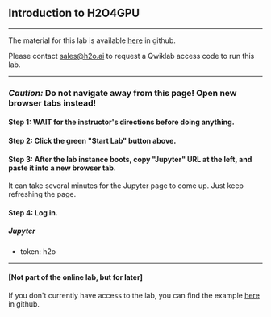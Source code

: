 ## Introduction to H2O4GPU

---

The material for this lab is available [here](https://github.com/h2oai/h2o-tutorials/tree/master/cuda-workshop/notebook) in github.

Please contact sales@h2o.ai to request a Qwiklab access code to run this lab.

---

### ***Caution:***  Do not navigate away from this page!  Open new browser tabs instead!

#### Step 1:  WAIT for the instructor's directions before doing anything.

#### Step 2:  Click the green "Start Lab" button above.

#### Step 3:  After the lab instance boots, copy "Jupyter" URL at the left, and paste it into a new browser tab.

It can take several minutes for the Jupyter page to come up.  Just keep refreshing the page.

#### Step 4:  Log in.

##### Jupyter

* token:  h2o

---

#### [Not part of the online lab, but for later]

If you don't currently have access to the lab, you can find the example [here](https://github.com/h2oai/h2o-tutorials/tree/master/cuda-workshop/notebook) in github.

